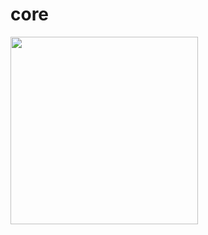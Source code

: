 # core

<img src="https://github.com/user-attachments/assets/359da748-7115-468d-8fef-c2ffa56d4b31" width="300">
